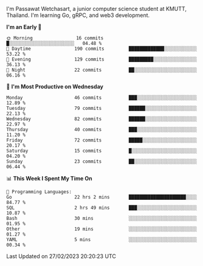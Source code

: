 
I'm Passawat Wetchasart, a junior computer science student at KMUTT, Thailand. I'm learning Go, gRPC, and web3 development.



<!--START_SECTION:waka-->
**I'm an Early 🐤** 

```text
🌞 Morning                16 commits          █░░░░░░░░░░░░░░░░░░░░░░░░   04.48 % 
🌆 Daytime                190 commits         █████████████░░░░░░░░░░░░   53.22 % 
🌃 Evening                129 commits         █████████░░░░░░░░░░░░░░░░   36.13 % 
🌙 Night                  22 commits          ██░░░░░░░░░░░░░░░░░░░░░░░   06.16 % 
```
📅 **I'm Most Productive on Wednesday** 

```text
Monday                   46 commits          ███░░░░░░░░░░░░░░░░░░░░░░   12.89 % 
Tuesday                  79 commits          ██████░░░░░░░░░░░░░░░░░░░   22.13 % 
Wednesday                82 commits          ██████░░░░░░░░░░░░░░░░░░░   22.97 % 
Thursday                 40 commits          ███░░░░░░░░░░░░░░░░░░░░░░   11.20 % 
Friday                   72 commits          █████░░░░░░░░░░░░░░░░░░░░   20.17 % 
Saturday                 15 commits          █░░░░░░░░░░░░░░░░░░░░░░░░   04.20 % 
Sunday                   23 commits          ██░░░░░░░░░░░░░░░░░░░░░░░   06.44 % 
```


📊 **This Week I Spent My Time On** 

```text
💬 Programming Languages: 
Go                       22 hrs 2 mins       █████████████████████░░░░   84.77 % 
SQL                      2 hrs 49 mins       ███░░░░░░░░░░░░░░░░░░░░░░   10.87 % 
Bash                     30 mins             ░░░░░░░░░░░░░░░░░░░░░░░░░   01.95 % 
Other                    19 mins             ░░░░░░░░░░░░░░░░░░░░░░░░░   01.27 % 
YAML                     5 mins              ░░░░░░░░░░░░░░░░░░░░░░░░░   00.34 % 
```


 Last Updated on 27/02/2023 20:20:23 UTC
<!--END_SECTION:waka-->

<!--
**markpassawat/markpassawat** is a ✨ _special_ ✨ repository because its `README.md` (this file) appears on your GitHub profile.

Here are some ideas to get you started:

- 🔭 I’m currently working on ...
- 🌱 I’m currently learning ...
- 👯 I’m looking to collaborate on ...
- 🤔 I’m looking for help with ...
- 💬 Ask me about ...
- 📫 How to reach me: ...
- 😄 Pronouns: He/Him
- ⚡ Fun fact: ...
-->
